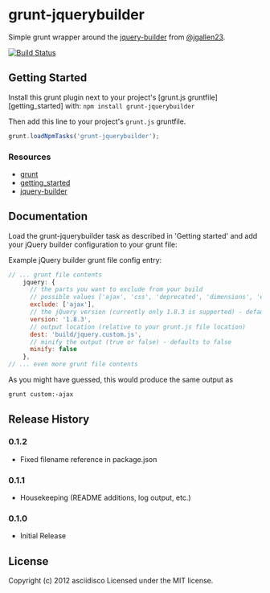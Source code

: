 # grunt-jquerybuilder

Simple grunt wrapper around the [jquery-builder](https://github.com/jgallen23/jquery-builder) from [@jgallen23](https://github.com/jgallen23).

[![Build Status](https://secure.travis-ci.org/asciidisco/grunt-jquerybuilder.png?branch=master)](http://travis-ci.org/asciidisco/grunt-jquerybuilder)

## Getting Started
Install this grunt plugin next to your project's [grunt.js gruntfile][getting_started] with: `npm install grunt-jquerybuilder`

Then add this line to your project's `grunt.js` gruntfile.

```javascript
grunt.loadNpmTasks('grunt-jquerybuilder');
```

### Resources

+ [grunt](https://github.com/cowboy/grunt)
+ [getting_started](https://github.com/cowboy/grunt/blob/master/docs/getting_started.md)
+ [jquery-builder](https://github.com/jgallen23/jquery-builder)

## Documentation
Load the grunt-jquerybuilder task as described in 'Getting started' and add your jQuery builder
configuration to your grunt file:

Example jQuery builder grunt file config entry:

```javascript
// ... grunt file contents
    jquery: {
      // the parts you want to exclude from your build
      // possible values ['ajax', 'css', 'deprecated', 'dimensions', 'effects', 'offset']
      exclude: ['ajax'],
      // the jQuery version (currently only 1.8.3 is supported) - defaults to 1.8.3
      version: '1.8.3',
      // output location (relative to your grunt.js file location)
      dest: 'build/jquery.custom.js',
      // minify the output (true or false) - defaults to false
      minify: false
    },
// ... even more grunt file contents
```
As you might have guessed, this would produce the same output as

```shell
grunt custom:-ajax
```

## Release History
### 0.1.2
+ Fixed filename reference in package.json

### 0.1.1
+ Housekeeping (README additions, log output, etc.)

### 0.1.0
+ Initial Release

## License
Copyright (c) 2012 asciidisco
Licensed under the MIT license.